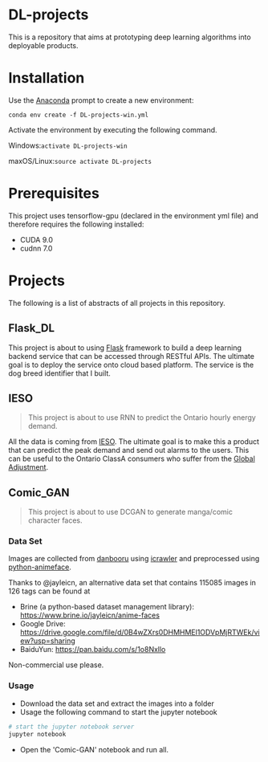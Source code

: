 # DL-projects
This is a repository that aims at prototyping deep learning algorithms into deployable products.

# Installation
Use the [Anaconda](https://conda.io/docs/index.html) prompt to create a new environment:

```
conda env create -f DL-projects-win.yml
```

Activate the environment by executing the following command.

Windows:```activate DL-projects-win```

maxOS/Linux:```source activate DL-projects```

# Prerequisites
This project uses tensorflow-gpu (declared in the environment yml file) and therefore requires the following installed:
- CUDA 9.0
- cudnn 7.0

# Projects
The following is a list of abstracts of all projects in this repository.

## Flask_DL
This project is about to using [Flask](http://flask.pocoo.org/) framework to build a deep learning backend service that can be accessed through RESTful APIs. The ultimate goal is to deploy the service onto cloud based platform. The service is the dog breed identifier that I built.

## IESO
> This project is about to use RNN to predict the Ontario hourly energy demand. 

All the data is coming from [IESO](http://www.ieso.ca/). The ultimate goal is to make this a product that can predict the peak demand and send out alarms to the users. This can be useful to the Ontario ClassA consumers who suffer from the [Global Adjustment](http://www.ieso.ca/power-data/price-overview/global-adjustment).

## Comic_GAN
> This project is about to use DCGAN to generate manga/comic character faces. 

### Data Set
Images are collected from [danbooru](http://danbooru.donmai.us/) using [icrawler](https://github.com/hellock/icrawler) and preprocessed using [python-animeface](https://github.com/nya3jp/python-animeface). 

Thanks to @jayleicn, an alternative data set that contains 115085 images in 126 tags can be found at 

- Brine (a python-based dataset management library): https://www.brine.io/jayleicn/anime-faces 
- Google Drive: https://drive.google.com/file/d/0B4wZXrs0DHMHMEl1ODVpMjRTWEk/view?usp=sharing
- BaiduYun: https://pan.baidu.com/s/1o8Nxllo

Non-commercial use please.

### Usage
- Download the data set and extract the images into a folder
- Usage the following command to start the jupyter notebook
```bash
# start the jupyter notebook server
jupyter notebook
```
- Open the 'Comic-GAN' notebook and run all.
